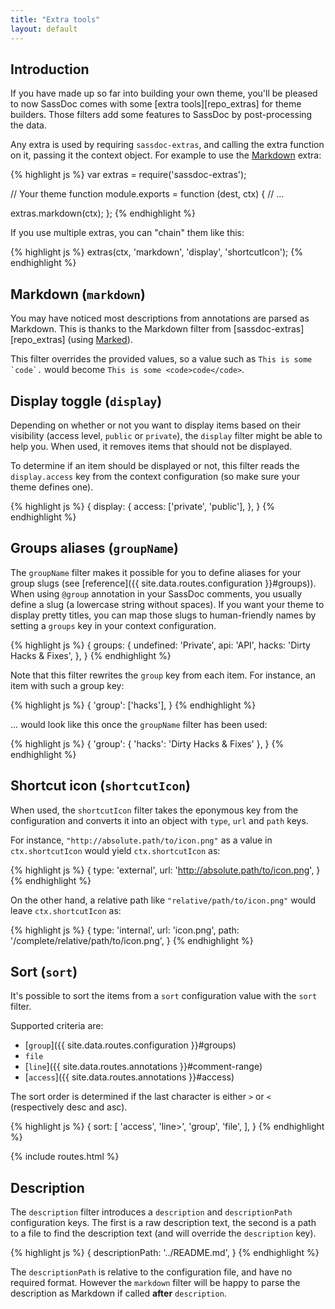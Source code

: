```yaml
---
title: "Extra tools"
layout: default
---
```


## Introduction

If you have made up so far into building your own theme, you'll be pleased to now SassDoc comes with some [extra tools][repo_extras] for theme builders. Those filters add some features to SassDoc by post-processing the data.

Any extra is used by requiring `sassdoc-extras`, and calling the extra function on it, passing it the context object. For example to use the [Markdown](#markdown) extra:

{% highlight js %}
var extras = require('sassdoc-extras');

// Your theme function
module.exports = function (dest, ctx) {
  // ...

  extras.markdown(ctx);
};
{% endhighlight %}

If you use multiple extras, you can "chain" them like this:

{% highlight js %}
extras(ctx, 'markdown', 'display', 'shortcutIcon');
{% endhighlight %}

## Markdown (`markdown`)

You may have noticed most descriptions from annotations are parsed as Markdown. This is thanks to the Markdown filter from [sassdoc-extras][repo_extras] (using [Marked](https://github.com/chjj/marked)).

This filter overrides the provided values, so a value such as ``This is some `code`.`` would become ``This is some <code>code</code>``.

## Display toggle (`display`)

Depending on whether or not you want to display items based on their visibility (access level, `public` or `private`), the `display` filter might be able to help you. When used, it removes items that should not be displayed.

To determine if an item should be displayed or not, this filter reads the `display.access` key from the context configuration (so make sure your theme defines one).

{% highlight js %}
{
  display: {
    access: ['private', 'public'],
  },
}
{% endhighlight %}

## Groups aliases (`groupName`)

The `groupName` filter makes it possible for you to define aliases for your group slugs (see [reference]({{ site.data.routes.configuration }}#groups)). When using `@group` annotation in your SassDoc comments, you usually define a slug (a lowercase string without spaces). If you want your theme to display pretty titles, you can map those slugs to human-friendly names by setting a `groups` key in your context configuration.

{% highlight js %}
{
  groups: {
    undefined: 'Private',
    api: 'API',
    hacks: 'Dirty Hacks & Fixes',
  },
}
{% endhighlight %}

Note that this filter rewrites the `group` key from each item. For instance, an item with such a group key:

{% highlight js %}
{
  'group': ['hacks'],
}
{% endhighlight %}

... would look like this once the `groupName` filter has been used:

{% highlight js %}
{
  'group': { 'hacks': 'Dirty Hacks & Fixes' },
}
{% endhighlight %}

## Shortcut icon (`shortcutIcon`)

When used, the `shortcutIcon` filter takes the eponymous key from the configuration and converts it into an object with `type`, `url` and `path` keys.

For instance, `"http://absolute.path/to/icon.png"` as a value in `ctx.shortcutIcon` would yield `ctx.shortcutIcon` as:

{% highlight js %}
{
  type: 'external',
  url: 'http://absolute.path/to/icon.png',
}
{% endhighlight %}

On the other hand, a relative path like `"relative/path/to/icon.png"` would leave `ctx.shortcutIcon` as:

{% highlight js %}
{
  type: 'internal',
  url: 'icon.png',
  path: '/complete/relative/path/to/icon.png',
}
{% endhighlight %}

## Sort (`sort`)

It's possible to sort the items from a `sort` configuration value with the `sort` filter.

Supported criteria are:

* [`group`]({{ site.data.routes.configuration }}#groups)
* `file`
* [`line`]({{ site.data.routes.annotations }}#comment-range)
* [`access`]({{ site.data.routes.annotations }}#access)

The sort order is determined if the last character is either `>` or `<` (respectively desc and asc).

{% highlight js %}
{
  sort: [
    'access',
    'line>',
    'group',
    'file',
  ],
}
{% endhighlight %}

{% include routes.html %}

## Description

The `description` filter introduces a `description` and `descriptionPath` configuration keys. The first is a raw description text, the second is a path to a file to find the description text (and will override the `description` key).

{% highlight js %}
{
  descriptionPath: '../README.md',
}
{% endhighlight %}

The `descriptionPath` is relative to the configuration file, and have no required format. However the `markdown` filter will be happy to parse the description as Markdown if called **after** `description`.
